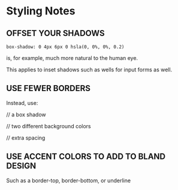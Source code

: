 # Styling Notes

## OFFSET YOUR SHADOWS

`box-shadow: 0 4px 6px 0 hsla(0, 0%, 0%, 0.2)`

is, for example, much more natural to the human eye.

This applies to inset shadows such as wells for input forms as well.

## USE FEWER BORDERS

Instead, use:

// a box shadow

// two different background colors

// extra spacing

## USE ACCENT COLORS TO ADD TO BLAND DESIGN

Such as a border-top, border-bottom, or underline
